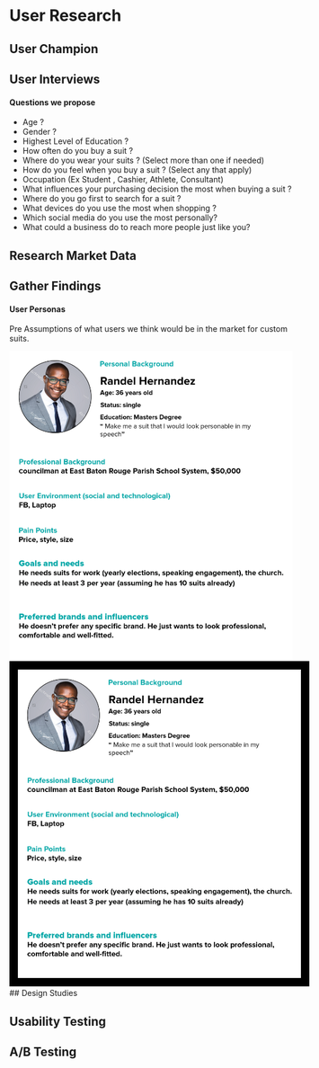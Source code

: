 # User Research

## User Champion

## User Interviews

#### Questions we propose 
* Age ?
* Gender ?
* Highest Level of Education ?
* How often do you buy a suit ?
* Where do you wear your suits ? (Select more than one if needed)
* How do you feel when you buy a suit ? (Select any that apply)
* Occupation (Ex Student , Cashier, Athlete, Consultant)
* What influences your purchasing decision the most when buying a suit ?
* Where do you go first to search for a suit ?
* What devices do you use the most when shopping ?
* Which social media do you use the most personally? 
* What could a business do to reach more people just like you?


## Research Market Data

## Gather Findings

#### User Personas

Pre Assumptions of what users we think would be in the market for custom suits. 

  <kbd>
   <img src="images/user-Personas-B&B.png">
 </kbd>
 
<img src="images/user-Personas-B&B.png" style="border: 15px solid black;">
## Design Studies

## Usability Testing

## A/B Testing
